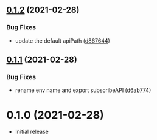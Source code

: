 ## [0.1.2](https://github.com/eunjae-lee/use-button-down/compare/v0.1.1...v0.1.2) (2021-02-28)


### Bug Fixes

* update the default apiPath ([d867644](https://github.com/eunjae-lee/use-button-down/commit/d8676445eeb3f6ed59199a5622078bef00713036))



## [0.1.1](https://github.com/eunjae-lee/use-button-down/compare/v0.1.0...v0.1.1) (2021-02-28)


### Bug Fixes

* rename env name and export subscribeAPI ([d6ab774](https://github.com/eunjae-lee/use-button-down/commit/d6ab774510a7c7b10b4015b7a06cf67898377236))



# 0.1.0 (2021-02-28)

* Initial release

